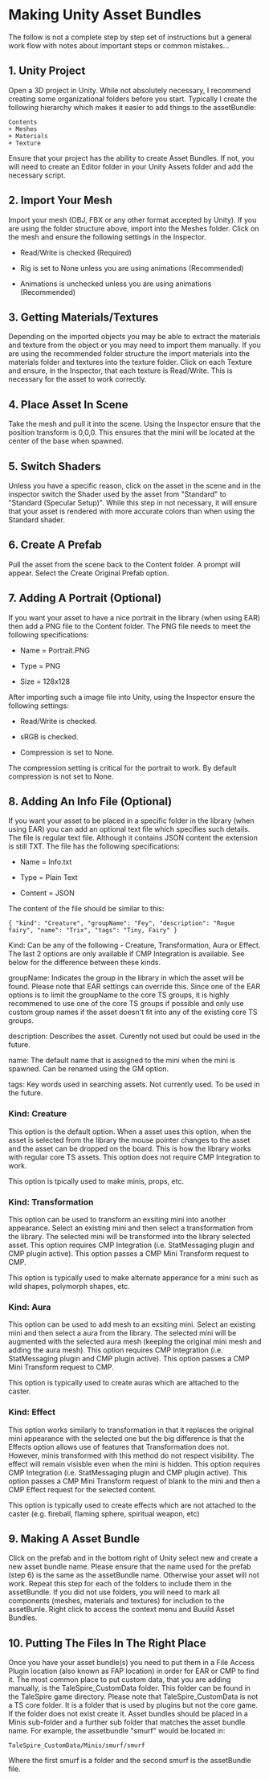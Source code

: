 # Making Unity Asset Bundles

The follow is not a complete step by step set of instructions but a general work flow with notes about important steps or common mistakes...

## 1. Unity Project

Open a 3D project in Unity. While not absolutely necessary, I recommend creating some organizational folders before you start. Typically I
create the following hierarchy which makes it easier to add things to the assetBundle:

```
Contents
+ Meshes
+ Materials
+ Texture
```

Ensure that your project has the ability to create Asset Bundles. If not, you will need to create an Editor folder in your Unity Assets folder
and add the necessary script. 

## 2. Import Your Mesh

Import your mesh (OBJ, FBX or any other format accepted by Unity). If you are using the folder structure above, import into the Meshes folder.
Click on the mesh and ensure the following settings in the Inspector.

- Read/Write is checked (Required)

- Rig is set to None unless you are using animations (Recommended)

- Animations is unchecked unless you are using animations (Recommended)

## 3. Getting Materials/Textures

Depending on the imported objects you may be able to extract the materials and texture from the object or you may need to import them manually.
If you are using the recommended folder structure the import materials into the materials folder and textures into the texture folder.
Click on each Texture and ensure, in the Inspector, that each texture is Read/Write. This is necessary for the asset to work correctly.

## 4. Place Asset In Scene

Take the mesh and pull it into the scene. Using the Inspector ensure that the position transform is 0,0,0. This ensures that the mini will be
located at the center of the base when spawned.

## 5. Switch Shaders

Unless you have a specific reason, click on the asset in the scene and in the inspector switch the Shader used by the asset from "Standard" to
"Standard (Specular Setup)". While this step in not necessary, it will ensure that your asset is rendered with more accurate colors than when
using the Standard shader.

## 6. Create A Prefab

Pull the asset from the scene back to the Content folder. A prompt will appear. Select the Create Original Prefab option.

## 7. Adding A Portrait (Optional)

If you want your asset to have a nice portrait in the library (when using EAR) then add a PNG file to the Content folder. The PNG file needs to
meet the following specifications:

- Name = Portrait.PNG

- Type = PNG

- Size = 128x128

After importing such a image file into Unity, using the Inspector ensure the following settings:

- Read/Write is checked.

- sRGB is checked.

- Compression is set to None.

The compression setting is critical for the portrait to work. By default compression is not set to None.

## 8. Adding An Info File (Optional)

If you want your asset to be placed in a specific folder in the library (when using EAR) you can add an optional text file which specifies such
details. The file is regular text file. Although it contains JSON content the extension is still TXT. The file has the following specifications:

- Name = Info.txt

- Type = Plain Text

- Content = JSON

The content of the file should be similar to this:

```{ "kind": "Creature", "groupName": "Fey", "description": "Rogue fairy", "name": "Trix", "tags": "Tiny, Fairy" }```

Kind: Can be any of the following - Creature, Transformation, Aura or Effect. The last 2 options are only available if CMP Integration is available.
See below for the difference between these kinds.

groupName: Indicates the group in the library in which the asset will be found. Please note that EAR settings can override this. Since one of the
EAR options is to limit the groupName to the core TS groups, it is highly recommened to use one of the core TS groups if possible and only use
custom group names if the asset doesn't fit into any of the existing core TS groups.

description: Describes the asset. Curently not used but could be used in the future.

name: The default name that is assigned to the mini when the mini is spawned. Can be renamed using the GM option.

tags: Key words used in searching assets. Not currently used. To be used in the future.

### Kind: Creature

This option is the default option. When a asset uses this option, when the asset is selected from the library the mouse pointer changes to the
asset and the asset can be dropped on the board. This is how the library works with regular core TS assets. This option does not require CMP
Integration to work.

This option is tpically used to make minis, props, etc.

### Kind: Transformation

This option can be used to transform an exsiting mini into another appearance. Select an existing mini and then select a transformation from
the library. The selected mini will be transformed into the library selected asset. This option requires CMP Integration (i.e. StatMessaging
plugin and CMP plugin active). This option passes a CMP Mini Transform request to CMP.

This option is typically used to make alternate apperance for a mini such as wild shapes, polymorph shapes, etc.

### Kind: Aura

This option can be used to add mesh to an exsiting mini. Select an existing mini and then select a aura from the library. The selected mini
will be augmented with the selected aura mesh (keeping the original mini mesh and adding the aura mesh). This option requires CMP Integration
(i.e. StatMessaging plugin and CMP plugin active). This option passes a CMP Mini Transform request to CMP.

This option is typically used to create auras which are attached to the caster.

### Kind: Effect

This option works similarly to transformation in that it replaces the original mini appearance with the selected one but the big difference is
that the Effects option allows use of features that Transformation does not. However, minis transformed with this method do not respect visibility.
The effect will remain visisble even when the mini is hidden. This option requires CMP Integration (i.e. StatMessaging plugin and CMP plugin active).
This option passes a CMP Mini Transform request of blank to the mini and then a CMP Effect request for the selected content.

This option is typically used to create effects which are not attached to the caster (e.g. fireball, flaming sphere, spiritual weapon, etc)


## 9. Making A Asset Bundle

Click on the prefab and in the bottom right of Unity select new and create a new asset bundle name. Please ensure that the name used for the
prefab (step 6) is the same as the assetBundle name. Otherwise your asset will not work. Repeat this step for each of the folders to include
them in the assetBundle. If you did not use folders, you will need to mark all components (meshes, materials and textures) for includion to
the assetBunle. Right click to access the context menu and Buuild Asset Bundles.

## 10. Putting The Files In The Right Place

Once you have your asset bundle(s) you need to put them in a File Access Plugin location (also known as FAP location) in order for EAR or
CMP to find it. The most common place to put custom data, that you are adding manually, is the TaleSpire_CustomData folder. This folder can
be found in the TaleSpire game directory. Please note that TaleSpire_CustomData is not a TS core folder. It is a folder that is used by
plugins but not the core game. If the folder does not exist create it. Asset bundles should be placed in a Minis sub-folder and a further
sub folder that matches the asset bundle name. For example, the assetbundle "smurf" would be located in:

```TaleSpire_CustomData/Minis/smurf/smurf```

Where the first smurf is a folder and the second smurf is the assetBundle file.
